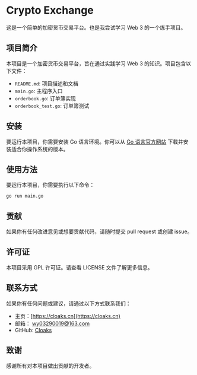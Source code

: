 # Crypto Exchange

这是一个简单的加密货币交易平台。也是我尝试学习 Web 3 的一个练手项目。

## 项目简介

本项目是一个加密货币交易平台，旨在通过实践学习 Web 3 的知识。项目包含以下文件：

- `README.md`: 项目描述和文档
- `main.go`: 主程序入口
- `orderbook.go`: 订单簿实现
- `orderbook_test.go`: 订单簿测试

## 安装

要运行本项目，你需要安装 Go 语言环境。你可以从 [Go 语言官方网站](https://golang.org/dl/) 下载并安装适合你操作系统的版本。

## 使用方法

要运行本项目，你需要执行以下命令：

```bash
go run main.go
```

## 贡献

如果你有任何改进意见或想要贡献代码，请随时提交 pull request 或创建 issue。

## 许可证

本项目采用 GPL 许可证。请查看 LICENSE 文件了解更多信息。

## 联系方式

如果你有任何问题或建议，请通过以下方式联系我们：

- 主页：[https://cloaks.cn](https://cloaks.cn)
- 邮箱： wy03290019@163.com
- GitHub: [Cloaks](https://github.com/cloakscn)

## 致谢

感谢所有对本项目做出贡献的开发者。
